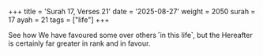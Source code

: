 +++
title = 'Surah 17, Verses 21'
date = '2025-08-27'
weight = 2050
surah = 17
ayah = 21
tags = ["life"]
+++

See how We have favoured some over others ˹in this life˺, but the Hereafter is certainly far greater in rank and in favour.